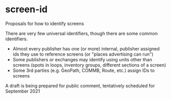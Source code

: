 # screen-id
Proposals for how to identify screens

There are very few universal identifiers, though there are some common identifiers.

* Almost every publisher has one (or more) internal, publisher assigned ids they use to reference screens (or "places advertising can run")
* Some publishers or exchanges may identify using units other than screens (spots in loops, inventory groups, different sections of a screen)
* Some 3rd parties (e.g. GeoPath, COMMB, Route, etc.) assign IDs to screens

A draft is being prepared for public comment, tentatively scheduled for September 2021
